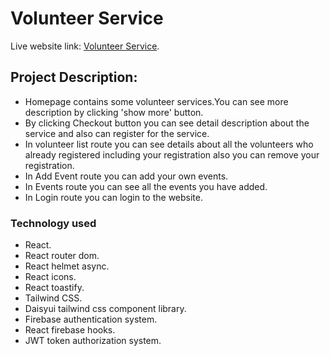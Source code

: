 # Volunteer Service

Live website link: [Volunteer Service](https://voluteer-service.web.app).

## Project Description:
* Homepage contains some volunteer services.You can see more description by clicking 'show more' button.
* By clicking Checkout button you can see detail description about the service and also can register for the service.
* In volunteer list route you can see details about all the volunteers who already registered including your registration also you can remove your registration.
* In Add Event route you can add your own events.
* In Events route you can see all the events you have added.
* In Login route you can login to the website.

### Technology used
* React.
* React router dom.
* React helmet async.
* React icons.
* React toastify.
* Tailwind CSS.
* Daisyui tailwind css component library.
* Firebase authentication system.
* React firebase hooks.
* JWT token authorization system.
